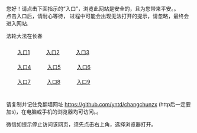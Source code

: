 您好！请点击下面指示的“入口”，浏览此网站是安全的，且为您带来平安。。 <br/>
点击入口后，请耐心等待， 过程中可能会出现无法打开的提示，请忽略，最终会进入网站. </br>

法轮大法在长春<br/>
<div style="padding:10px"><a style="margin:20px" target="_blank" href="https://d3qba0wfu9j3sr.cloudfront.net/2Qpsp?jafbn" id="ccLink1" rel="nofollow">入口1</a> <a target="_blank" style="margin:20px" href="https://dlhj4wdah01n1.cloudfront.net/2Qpsp?wrhnarvu" id="ccLink2" rel="nofollow">入口2</a> <a style="margin:20px" target="_blank" href="https://d1u74bxanmbgql.cloudfront.net/2Qpsp?hnximc" id="ccLink3" rel="nofollow">入口3</a></div>

<div style="padding:10px" ><a style="margin:20px" target="_blank" href="https://d3qba0wfu9j3sr.cloudfront.net/2Qpsp?jafbn" id="ccLink4" rel="nofollow">入口4</a> <a style="margin:20px" href="https://dlhj4wdah01n1.cloudfront.net/2Qpsp?wrhnarvu" target="_blank" id="ccLink5" rel="nofollow">入口5</a> <a style="margin:20px" href="https://d1u74bxanmbgql.cloudfront.net/2Qpsp?hnximc" target="_blank" id="ccLink6" rel="nofollow">入口6</a></div>

<div style="padding:10px"><a style="margin:20px" target="_blank" href="https://d3qba0wfu9j3sr.cloudfront.net/2Qpsp?jafbn" id="ccLink7" rel="nofollow">入口7</a> <a style="margin:20px" href="https://dlhj4wdah01n1.cloudfront.net/2Qpsp?wrhnarvu" target="_blank" id="ccLink8" rel="nofollow">入口8</a> <a style="margin:20px" target="_blank" href="https://d1u74bxanmbgql.cloudfront.net/2Qpsp?hnximc" id="ccLink9" rel="nofollow">入口9</a></div>

<br/>



请复制并记住免翻墙网址 https://github.com/yntd/changchunzx (http后一定要加s)，在电脑或手机的浏览器均可访问。。<br/>

微信如提示停止访问该网页，须先点击右上角，选择浏览器打开。
